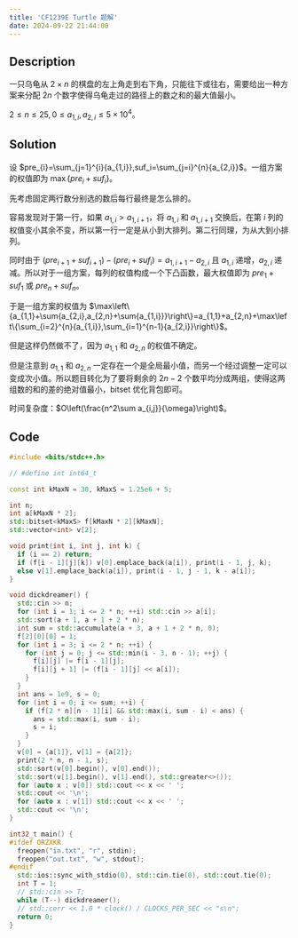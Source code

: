 ```yaml
---
title: 'CF1239E Turtle 题解'
date: 2024-09-22 21:44:00
---
```


## Description

一只乌龟从 $2 \times n$ 的棋盘的左上角走到右下角，只能往下或往右，需要给出一种方案来分配 $2n$ 个数字使得乌龟走过的路径上的数之和的最大值最小。

$2\leq n\leq 25,0\leq a_{1,i},a_{2,i}\leq 5\times 10^4$。

## Solution

设 $pre_{i}=\sum_{j=1}^{i}{a_{1,i}},suf_i=\sum_{j=i}^{n}{a_{2,i}}$。一组方案的权值即为 $\max\left\{pre_i+suf_i\right\}$。

先考虑固定两行数分别选的数后每行最终是怎么排的。

容易发现对于第一行，如果 $a_{1,i}>a_{1,i+1}$，将 $a_{1,i}$ 和 $a_{1,i+1}$ 交换后，在第 $i$ 列的权值变小其余不变，所以第一行一定是从小到大排列。第二行同理，为从大到小排列。

同时由于 $(pre_{i+1}+suf_{i+1})-(pre_i+suf_i)=a_{1,i+1}-a_{2,i}$ 且 $a_{1,i}$ 递增，$a_{2,i}$ 递减。所以对于一组方案，每列的权值构成一个下凸函数，最大权值即为 $pre_1+suf_1$ 或 $pre_n+suf_n$。

于是一组方案的权值为 $\max\left\{a_{1,1}+\sum{a_{2,i},a_{2,n}+\sum{a_{1,i}}}\right\}=a_{1,1}+a_{2,n}+\max\left\{\sum_{i=2}^{n}{a_{1,i}},\sum_{i=1}^{n-1}{a_{2,i}}\right\}$。

但是这样仍然做不了，因为 $a_{1,1}$ 和 $a_{2,n}$ 的权值不确定。

但是注意到 $a_{1,1}$ 和 $a_{2,n}$ 一定存在一个是全局最小值，而另一个经过调整一定可以变成次小值。所以题目转化为了要将剩余的 $2n-2$ 个数平均分成两组，使得这两组数的和的差的绝对值最小，bitset 优化背包即可。

时间复杂度：$O\left(\frac{n^2\sum a_{i,j}}{\omega}\right)$。

## Code

```cpp
#include <bits/stdc++.h>

// #define int int64_t

const int kMaxN = 30, kMaxS = 1.25e6 + 5;

int n;
int a[kMaxN * 2];
std::bitset<kMaxS> f[kMaxN * 2][kMaxN];
std::vector<int> v[2];

void print(int i, int j, int k) {
  if (i == 2) return;
  if (f[i - 1][j][k]) v[0].emplace_back(a[i]), print(i - 1, j, k);
  else v[1].emplace_back(a[i]), print(i - 1, j - 1, k - a[i]);
}

void dickdreamer() {
  std::cin >> n;
  for (int i = 1; i <= 2 * n; ++i) std::cin >> a[i];
  std::sort(a + 1, a + 1 + 2 * n);
  int sum = std::accumulate(a + 3, a + 1 + 2 * n, 0);
  f[2][0][0] = 1;
  for (int i = 3; i <= 2 * n; ++i) {
    for (int j = 0; j <= std::min(i - 3, n - 1); ++j) {
      f[i][j] |= f[i - 1][j];
      f[i][j + 1] |= (f[i - 1][j] << a[i]);
    }
  }
  int ans = 1e9, s = 0;
  for (int i = 0; i <= sum; ++i) {
    if (f[2 * n][n - 1][i] && std::max(i, sum - i) < ans) {
      ans = std::max(i, sum - i);
      s = i;
    }
  }
  v[0] = {a[1]}, v[1] = {a[2]};
  print(2 * n, n - 1, s);
  std::sort(v[0].begin(), v[0].end());
  std::sort(v[1].begin(), v[1].end(), std::greater<>());
  for (auto x : v[0]) std::cout << x << ' ';
  std::cout << '\n';
  for (auto x : v[1]) std::cout << x << ' ';
  std::cout << '\n';
}

int32_t main() {
#ifdef ORZXKR
  freopen("in.txt", "r", stdin);
  freopen("out.txt", "w", stdout);
#endif
  std::ios::sync_with_stdio(0), std::cin.tie(0), std::cout.tie(0);
  int T = 1;
  // std::cin >> T;
  while (T--) dickdreamer();
  // std::cerr << 1.0 * clock() / CLOCKS_PER_SEC << "s\n";
  return 0;
}
```